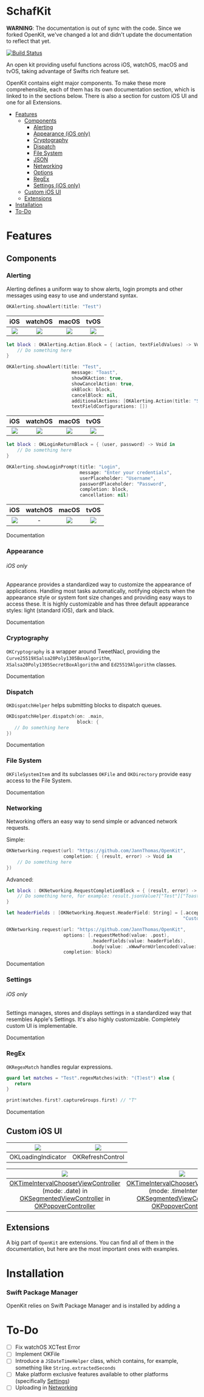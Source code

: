 # SchafKit

**WARNING**: The documentation is out of sync with the code.
Since we forked OpenKit, we've changed a lot and didn't update the documentation to reflect that yet.

[![Build Status](https://travis-ci.org/JannThomas/OpenKit.svg?branch=master)](https://travis-ci.org/JannThomas/OpenKit)

An open kit providing useful functions across iOS, watchOS, macOS and tvOS, taking advantage of Swifts rich feature set.

OpenKit contains eight major components. To make these more comprehensible, each of them has its own documentation section, which is linked to in the sections below.
There is also a section for custom iOS UI and one for all Extensions.

- [Features](#features)
   - [Components](#components)
      - [Alerting](#alerting)
      - [Appearance (iOS only)](#appearance)
      - [Cryptography](#cryptography)
      - [Dispatch](#dispatch)
      - [File System](#file-system)
      - [JSON](#json)
      - [Networking](#networking)
      - [Options](#options)
      - [RegEx](#regex)
      - [Settings (iOS only)](#settings)
   - [Custom iOS UI](#custom-ios-ui)
   - [Extensions](#extensions)
-  [Installation](#installation)
-  [To-Do](#to-do)

# Features

## Components

### Alerting
Alerting defines a uniform way to show alerts, login prompts and other messages using easy to use and understand syntax.

```swift
OKAlerting.showAlert(title: "Test")
```

| iOS | watchOS | macOS | tvOS |
| :---: | :---: | :---: | :---: |
| ![](https://jannthomas.com/OpenKit/Resources/iOS/alert1.png) | ![](https://jannthomas.com/OpenKit/Resources/watchOS/alert1.png) | ![](https://jannthomas.com/OpenKit/Resources/macOS/alert1.png) | ![](https://jannthomas.com/OpenKit/Resources/tvOS/alert1.png) |

```swift
let block : OKAlerting.Action.Block = { (action, textFieldValues) -> Void in 
    // Do something here
}

OKAlerting.showAlert(title: "Test",
                        message: "Toast",
                        showOKAction: true,
                        showCancelAction: true,
                        okBlock: block,
                        cancelBlock: nil,
                        additionalActions: [OKAlerting.Action(title: "Something Else", handler: block)],
                        textFieldConfigurations: [])
```

| iOS | watchOS | macOS | tvOS |
| :---: | :---: | :---: | :---: |
| ![](https://jannthomas.com/OpenKit/Resources/iOS/alert2.png) | ![](https://jannthomas.com/OpenKit/Resources/watchOS/alert2.png) | ![](https://jannthomas.com/OpenKit/Resources/macOS/alert2.png) | ![](https://jannthomas.com/OpenKit/Resources/tvOS/alert2.png) |

```swift
let block : OKLoginReturnBlock = { (user, password) -> Void in 
    // Do something here
}

OKAlerting.showLoginPrompt(title: "Login",
                           message: "Enter your credentials",
                           userPlaceholder: "Username",
                           passwordPlaceholder: "Password",
                           completion: block,
                           cancellation: nil)
```

| iOS | watchOS | macOS | tvOS |
| :---: | :---: | :---: | :---: |
| ![](https://jannthomas.com/OpenKit/Resources/iOS/alert3.png) | - | ![](https://jannthomas.com/OpenKit/Resources/macOS/alert3.png) | ![](https://jannthomas.com/OpenKit/Resources/tvOS/alert3.png) |

Documentation

### Appearance
###### iOS only
Appearance provides a standardized way to customize the appearance of applications. Handling most tasks automatically, notifying objects when the appearance style or system font size changes and providing easy ways to access these. It is highly customizable and has three default appearance styles: light (standard iOS), dark and black.

Documentation

### Cryptography
`OKCryptography` is a wrapper around TweetNacl, providing the `Curve25519XSalsa20Poly1305BoxAlgorithm`, `XSalsa20Poly1305SecretBoxAlgorithm` and `Ed25519Algorithm` classes.

Documentation

### Dispatch
`OKDispatchHelper` helps submitting blocks to dispatch queues.

```swift
OKDispatchHelper.dispatch(on: .main,
                          block: {
   // Do something here
})
```

Documentation

### File System
`OKFileSystemItem` and its subclasses `OKFile` and `OKDirectory` provide easy access to the File System.

Documentation

### Networking
Networking offers an easy way to send simple or advanced network requests.

Simple:
```swift
OKNetworking.request(url: "https://github.com/JannThomas/OpenKit",
                     completion: { (result, error) -> Void in 
    // Do something here
})
```

Advanced:
```swift
let block : OKNetworking.RequestCompletionBlock = { (result, error) -> Void in 
    // Do something here, for example: result.jsonValue?["Test"]["Toast"]
}

let headerFields : [OKNetworking.Request.HeaderField: String] = [.accept : "*/*",
                                                                 "CustomField" : "CustomValue"]

OKNetworking.request(url: "https://github.com/JannThomas/OpenKit",
                     options: [.requestMethod(value: .post), 
                               .headerFields(value: headerFields), 
                               .body(value: .xWwwFormUrlencoded(value: ["Key" : "Value"]))],
                     completion: block)
```

Documentation

### Settings
###### iOS only
Settings manages, stores and displays settings in a standardized way that resembles Apple's Settings. It's also highly customizable. Completely custom UI is implementable.

Documentation

### RegEx
`OKRegexMatch` handles regular expressions.

```swift
guard let matches = "Test".regexMatches(with: "(T)est") else {
   return
}

print(matches.first?.captureGroups.first) // "T"
```

Documentation

## Custom iOS UI
| ![](http://jannthomas.com/OpenKit/Resources/iOS/OKLoadingIndicator.gif) | ![](http://jannthomas.com/OpenKit/Resources/iOS/OKRefreshControl.gif) |
| :---: | :---: |
| OKLoadingIndicator | OKRefreshControl |


| ![](http://jannthomas.com/OpenKit/Resources/iOS/popover1.png) | ![](http://jannthomas.com/OpenKit/Resources/iOS/popover2.png) | ![](http://jannthomas.com/OpenKit/Resources/iOS/popover3.png) |
| :---: | :---: | :---: |
| [OKTimeIntervalChooserViewController]() (mode: .date) in [OKSegmentedViewController]() in [OKPopoverController]() | [OKTimeIntervalChooserViewController]() (mode: .timeInterval) in [OKSegmentedViewController]() in [OKPopoverController]() | [OKTimeIntervalChooserViewController]() (mode: .timeInDay) in [OKBottomSheetPopoverController]() |

## Extensions

A big part of `OpenKit` are extensions. You can find all of them in the documentation, but here are the most important ones with examples.

# Installation

### Swift Package Manager

OpenKit relies on Swift Package Manager and is installed by adding a

# To-Do
- [ ] Fix watchOS XCTest Error
- [ ] Implement OKFile
- [ ] Introduce a ```JSDateTimeHelper``` class, which contains, for example, something like ```String.extractedSeconds```
- [ ] Make platform exclusive features available to other platforms (specifically [Settings](#settings))
- [ ] Uploading in [Networking](#networking)
